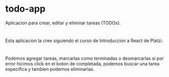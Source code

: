 # todo-app
Aplicacion para crear, editar y eliminar tareas (TODOs).
#
Esta aplicacion la cree siguiendo el curso de Introduccion a React de Platzi.
#
Podemos agregar tareas, marcarlas como terminadas o desmarcarlas si por error hicimos click en el boton de completada, podemos buscar una tarea especifica 
y tambien podemos eliminarlas.
